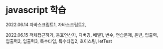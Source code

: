 # javascript 학습

2022.06.14
자바스크립트1, 자바스크립트2, 

2022.06.15
객체접근하기, 등호연산자, 디버깅, 배열1, 변수, 연습문제, 윤년, 입출력, 입출력2, 입출력3, 특수타입, 특수타입2, 호이스팅, letTest